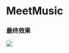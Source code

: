 # MeetMusic

### 最终效果
![](https://github.com/lijunyandev/MeetMusic/blob/master/pic/%E4%B8%BB%E9%A1%B5%E9%9D%A22.jpg=200x300)
